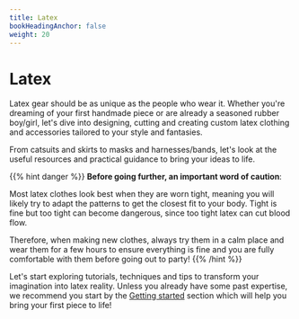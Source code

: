 ```yaml
---
title: Latex
bookHeadingAnchor: false
weight: 20
---
```


# Latex 

Latex gear should be as unique as the people who wear it. Whether you're dreaming of your first handmade piece or are already a seasoned rubber boy/girl, let's dive into designing, cutting and creating custom latex clothing and accessories tailored to your style and fantasies.

From catsuits and skirts to masks and harnesses/bands, let's look at the useful resources and practical guidance to bring your ideas to life.

{{% hint danger %}}
**Before going further, an important word of caution**:

Most latex clothes look best when they are worn tight, meaning you will likely try to adapt the patterns to get the closest fit to your body. Tight is fine but too tight can become dangerous, since too tight latex can cut blood flow.

Therefore, when making new clothes, always try them in a calm place and wear them for a few hours to ensure everything is fine and you are fully comfortable with them before going out to party!
{{% /hint %}}

Let's start exploring tutorials, techniques and tips to transform your imagination into latex reality. Unless you already have some past expertise, we recommend you start by the [Getting started](./getting_started.md) section which will help you bring your first piece to life!
